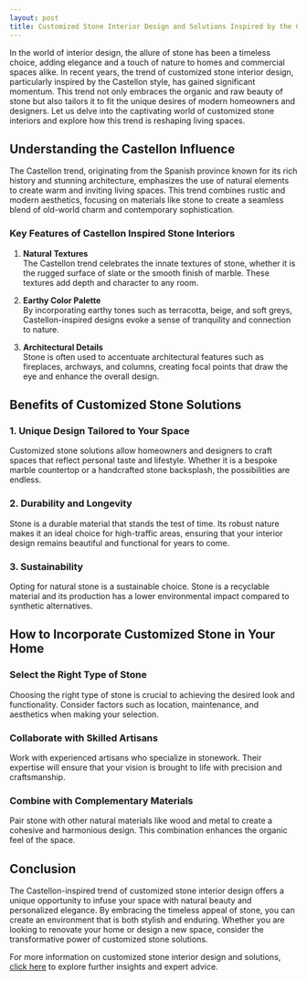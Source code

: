 ```yaml
---
layout: post
title: Customized Stone Interior Design and Solutions Inspired by the Castellon Trend
---
```



In the world of interior design, the allure of stone has been a timeless choice, adding elegance and a touch of nature to homes and commercial spaces alike. In recent years, the trend of customized stone interior design, particularly inspired by the Castellon style, has gained significant momentum. This trend not only embraces the organic and raw beauty of stone but also tailors it to fit the unique desires of modern homeowners and designers. Let us delve into the captivating world of customized stone interiors and explore how this trend is reshaping living spaces.

## Understanding the Castellon Influence

The Castellon trend, originating from the Spanish province known for its rich history and stunning architecture, emphasizes the use of natural elements to create warm and inviting living spaces. This trend combines rustic and modern aesthetics, focusing on materials like stone to create a seamless blend of old-world charm and contemporary sophistication.

### Key Features of Castellon Inspired Stone Interiors

1. **Natural Textures**  
   The Castellon trend celebrates the innate textures of stone, whether it is the rugged surface of slate or the smooth finish of marble. These textures add depth and character to any room.

2. **Earthy Color Palette**  
   By incorporating earthy tones such as terracotta, beige, and soft greys, Castellon-inspired designs evoke a sense of tranquility and connection to nature.

3. **Architectural Details**  
   Stone is often used to accentuate architectural features such as fireplaces, archways, and columns, creating focal points that draw the eye and enhance the overall design.

## Benefits of Customized Stone Solutions

### 1. Unique Design Tailored to Your Space

Customized stone solutions allow homeowners and designers to craft spaces that reflect personal taste and lifestyle. Whether it is a bespoke marble countertop or a handcrafted stone backsplash, the possibilities are endless.

### 2. Durability and Longevity

Stone is a durable material that stands the test of time. Its robust nature makes it an ideal choice for high-traffic areas, ensuring that your interior design remains beautiful and functional for years to come.

### 3. Sustainability

Opting for natural stone is a sustainable choice. Stone is a recyclable material and its production has a lower environmental impact compared to synthetic alternatives.

## How to Incorporate Customized Stone in Your Home

### Select the Right Type of Stone

Choosing the right type of stone is crucial to achieving the desired look and functionality. Consider factors such as location, maintenance, and aesthetics when making your selection.

### Collaborate with Skilled Artisans

Work with experienced artisans who specialize in stonework. Their expertise will ensure that your vision is brought to life with precision and craftsmanship.

### Combine with Complementary Materials

Pair stone with other natural materials like wood and metal to create a cohesive and harmonious design. This combination enhances the organic feel of the space.

## Conclusion

The Castellon-inspired trend of customized stone interior design offers a unique opportunity to infuse your space with natural beauty and personalized elegance. By embracing the timeless appeal of stone, you can create an environment that is both stylish and enduring. Whether you are looking to renovate your home or design a new space, consider the transformative power of customized stone solutions.

For more information on customized stone interior design and solutions, [click here](https://stonelab.se/) to explore further insights and expert advice.
